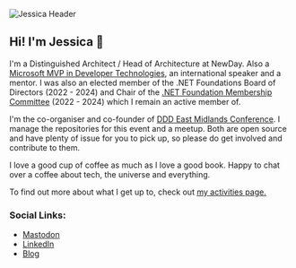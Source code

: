 ![Jessica Header](https://res.cloudinary.com/dsfcrod4r/image/upload/v1692627115/plainheader_jess_rstdxm.jpg)

## Hi! I'm Jessica 👋

I'm a Distinguished Architect / Head of Architecture at NewDay. Also a [Microsoft MVP in Developer Technologies](https://mvp.microsoft.com/en-us/PublicProfile/5003572), an international speaker and a mentor. I was also an elected member of the .NET Foundations Board of Directors (2022 - 2024) and Chair of the [.NET Foundation Membership Committee](https://github.com/dotnet-foundation/wg-membership#readme) (2022 - 2024) which I remain an active member of.

I'm the co-organiser and co-founder of [DDD East Midlands Conference](https://dddeastmidlands.com/). I manage the repositories for this event and a meetup. Both are open source and have plenty of issue for you to pick up, so please do get involved and contribute to them.

I love a good cup of coffee as much as I love a good book. Happy to chat over a coffee about tech, the universe and everything. 

To find out more about what I get up to, check out [my activities page.](https://jessicabrentnall.co.uk/activity/)

### Social Links:

- [Mastodon](https://hachyderm.io/@jessicab)
- [LinkedIn](https://www.linkedin.com/in/jessica-brentnall/)
- [Blog](https://jessicabrentnall.co.uk/)
